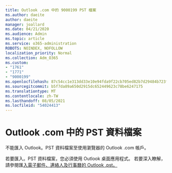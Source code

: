 ```yaml
---
title: Outlook .com 中的 9000199 PST 檔案
ms.author: daeite
author: daeite
manager: joallard
ms.date: 04/21/2020
ms.audience: Admin
ms.topic: article
ms.service: o365-administration
ROBOTS: NOINDEX, NOFOLLOW
localization_priority: Normal
ms.collection: Adm_O365
ms.custom:
- "1761"
- "1771"
- "9000199"
ms.openlocfilehash: 87c54cc1e313dd33e10e94fda9f22cb705ed82b7d29484b723faafb64de89840
ms.sourcegitcommit: b5f7da89a650d2915dc652449623c78be6247175
ms.translationtype: MT
ms.contentlocale: zh-TW
ms.lasthandoff: 08/05/2021
ms.locfileid: "54024413"
---
```

# <a name="pst-data-files-in-outlookcom"></a>Outlook .com 中的 PST 資料檔案

不能匯入 Outlook。PST 資料檔案至使用瀏覽器的 Outlook .com 帳戶。

若要匯入。PST 資料檔案，您必須使用 Outlook 桌面應用程式。 若要深入瞭解，請參閱匯[入電子郵件、連絡人及行事曆的 Outlook .pst。](https://support.office.com/article/431a8e9a-f99f-4d5f-ae48-ded54b3440ac?wt.mc_id=Office_Outlook_com_Alchemy)
